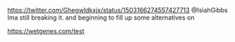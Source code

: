 https://twitter.com/Ghegwldkxjx/status/1503166274557427713 @IsiahGibbs Ima still breaking it. and beginning to fill up some alternatives on

https://wetgenes.com/test